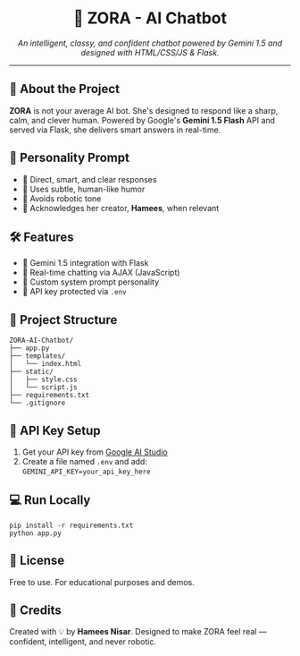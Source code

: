 <h1 align="center">🤖 ZORA - AI Chatbot</h1>

<p align="center">
  <em>An intelligent, classy, and confident chatbot powered by Gemini 1.5 and designed with HTML/CSS/JS & Flask.</em>
</p>

<hr>

<h2>🚀 About the Project</h2>
<p><strong>ZORA</strong> is not your average AI bot. She's designed to respond like a sharp, calm, and clever human. Powered by Google's <strong>Gemini 1.5 Flash</strong> API and served via Flask, she delivers smart answers in real-time.</p>

<h2>🧠 Personality Prompt</h2>
<ul>
  <li>🎯 Direct, smart, and clear responses</li>
  <li>🎩 Uses subtle, human-like humor</li>
  <li>🤖 Avoids robotic tone</li>
  <li>🧠 Acknowledges her creator, <strong>Hamees</strong>, when relevant</li>
</ul>

<h2>🛠️ Features</h2>
<ul>
  <li>🚀 Gemini 1.5 integration with Flask</li>
  <li>📡 Real-time chatting via AJAX (JavaScript)</li>
  <li>💬 Custom system prompt personality</li>
  <li>🔐 API key protected via <code>.env</code></li>
</ul>

<h2>📂 Project Structure</h2>
<pre><code>ZORA-AI-Chatbot/
├── app.py
├── templates/
│   └── index.html
├── static/
│   ├── style.css
│   └── script.js
├── requirements.txt
└── .gitignore
</code></pre>

<h2>🔐 API Key Setup</h2>
<ol>
  <li>Get your API key from <a href="https://makersuite.google.com/app" target="_blank">Google AI Studio</a></li>
  <li>Create a file named <code>.env</code> and add:<br><code>GEMINI_API_KEY=your_api_key_here</code></li>
</ol>

<h2>💻 Run Locally</h2>
<pre><code>pip install -r requirements.txt
python app.py
</code></pre>

<h2>📜 License</h2>
<p>Free to use. For educational purposes and demos.</p>

<h2>🙌 Credits</h2>
<p>Created with 💡 by <strong>Hamees Nisar</strong>. Designed to make ZORA feel real — confident, intelligent, and never robotic.</p>
